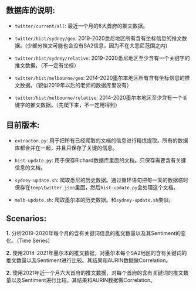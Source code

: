 ## 数据库的说明:

* `twitter/current/all`: 最近一个月的6大首府的推文数据。

* `twitter/hist/sydney/geo`: 2019-2020悉尼地区所有含有坐标信息的推文数据。(少部分推文可能也会没有SA2信息，因为不在大悉尼范围之内)

* `twitter/hist/sydney/relative`: 2019-2020悉尼地区至少含有一个关键字的推文数据。（不一定有坐标）

* `twitter/hist/melbourne/geo`: 2014-2020墨尔本地区所有含有坐标信息的推文数据。（貌似2019年以后的老师的数据库里没有）

* `twitter/hist/melbourne/relative`: 2014-2020墨尔本地区至少含有一个关键字的推文数据。（先爬下来，不一定用得到）


## 目前版本:

* `extractor.py`: 用于把所有已经爬取的文档的信息进行精炼提取。所有的数据库都合并在一起，并且只保存了关键的信息。

* `hist-update.py`: 用于保存Richard数据库里面的文档。只保存需要含有关键信息的文档。

* `sydney-update.sh`: 爬取悉尼的历史数据。通过循环语句把每一天的数据临时保存在`temp\twitter.json`里面，然后`hist-update.py`会处理这个文档。

* `melb-update.sh`: 爬取墨尔本的历史数据。和`sydney-update.sh`类似。

## Scenarios:

**1.** 分析2019-2020年每个月的含有关键词信息的推文数量以及其Sentiment的变化。（Time Series）

**2.** 使用2014-2021年墨尔本的推文数据，对墨尔本每个SA2地区的含有关键词的推文数量以及Sentiment进行比较。其结果和AURIN数据做Correlation。

**2.** 使用2021年近一个月六大首府的推文数据，对每个首府的含有关键词的推文数量以及Sentiment进行比较。其结果和AURIN数据做Correlation。
